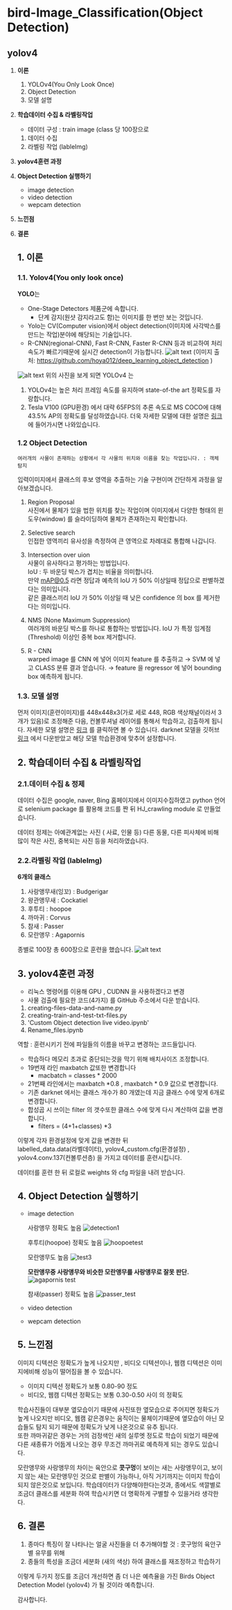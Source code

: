 # bird-Image_Classification(Object Detection) 

## yolov4 

1. **이론**
   1. YOLOv4(You Only Look Once)
   2. Object Detection 
   3. 모델 설명
  
2. **학습데이터 수집 & 라벨링작업** 
    - 데이터 구성 : train image (class 당 100장으로 
    1. 데이터 수집 
    2. 라벨링 작업 (lableImg) 
    
3. **yolov4훈련 과정**

4. **Object Detection 실행하기** 

   - image detection
   - video detection
   - wepcam detection 
   
5.  **느낀점**

6.  **결론** 

    ## 1. 이론

    ### 1.1. Yolov4(You only look once)

    **YOLO**는
    -  One-Stage Detectors 제품군에 속합니다.
       - 단계 감지(원샷 감지라고도 함)는 이미지를 한 번만 보는 것입니다.
    - Yolo는 CV(Computer vision)에서 object detection(이미지에 사각박스를 만드는 작업)분야에 해당되는 기술입니다.
    - R-CNN(regional-CNN), Fast R-CNN, Faster R-CNN 등과 비교하여 처리속도가 빠르기때문에 실시간 detection이 가능합니다.
    ![alt text](https://github.com/hoya012/deep_learning_object_detection/raw/master/assets/deep_learning_object_detection_history.PNG)
    (이미지 출처:  https://github.com/hoya012/deep_learning_object_detection )

    ![alt text](https://wikidocs.net/images/page/162467/0_Yolo_v4_Table.png)
    위의 사진을 보게 되면 YOLOv4 는
    1.  YOLOv4는 높은 처리 프레임 속도를 유지하며 state-of-the art 정확도를 자랑합니다.
    2.  Tesla V100 (GPU환경) 에서 대략 65FPS의 추론 속도로 MS COCO에 대해 43.5% AP의 정확도를 달성하였습니다. 
    더욱 자세한 모델에 대한 설명은 [링크](https://wikidocs.net/163565)에 들어가시면 나와있습니다. 

    ### 1.2 Object Detection 
        여러개의 사물이 존재하는 상황에서 각 사물의 위치와 이름을 찾는 작업입니다. : 객체 탐지 

      입력이미지에서 클래스의 후보 영역을 추출하는 기술 구현이며 간단하게 과정을 알아보겠습니다. 
        
      1.  Region Proposal   
          사진에서 물체가 있을 법한 위치를 찾는 작업이며 이미지에서 다양한 형태의 윈도우(window) 를 슬라이딩하여 물체가 존재하는지 확인합니다.
            
      2.  Selective search   
          인접한 영역끼리 유사성을 측정하여 큰 영역으로 차례대로 통합해 나갑니다. 
            
      3. Intersection over uion   
          사물이 유사하다고 평가하는 방법입니다.   
          IoU : 두 바운딩 박스가 겹치는 비율을 의미합니다.   
          만약 mAP@0.5 라면 정답과 예측의 IoU 가 50% 이상일때 정답으로 판별하겠다는 의미입니다.   
          같은 클래스끼리 IoU 가 50% 이상일 때 낮은 confidence 의 box 를 제거한다는 의미입니다.   
          
      4.  NMS (None Maximum Suppression)   
          여러개의 바운딩 박스를 하나로 통합하는 방법입니다. 
          IoU 가 특정 임계점 (Threshold) 이상인 중복 box 제거합니다. 

      5.  R - CNN    
          warped image 를 CNN 에 넣어 이미지 feature 를 추출하고 → SVM 에 넣고 CLASS 분류 결과 얻습니다. → feature 을 regressor 에 넣어 bounding box 예측하게 됩니다.

     ### 1.3. 모델 설명

    먼저 이미지(훈련이미지)를 448x448x3(가로 세로 448, RGB 색상채널이라서 3개가 있음)로 조정해준 다음, 컨볼루셔널 레이어를 통해서 학습하고, 검출하게 됩니다.
    자세한 모델 설명은 [링크](https://curt-park.github.io/2017-03-26/yolo/) 를 클릭하면 볼 수 있습니다. 
    darknet 모델을 깃허브 [링크](https://github.com/AlexeyAB/darknet.git) 에서 다운받았고 해당 모델 학습환경에 맞추어 설정합니다.  
    
    ## 2. 학습데이터 수집 & 라벨링작업
    
      ### 2.1.데이터 수집 & 정제 

      데이터 수집은 google, naver, Bing 홈페이지에서 이미지수집하였고 python 언어로 selenium package 를 활용해 코드를 짠 뒤 HJ_crawling module 로 만들었습니다. 

      데이터 정제는 아예관계없는 사진 ( 사료, 인물 등) 다른 동물, 다른 피사체에 비해 많이 작은 사진, 중복되는 사진 등을 처리하였습니다. 


      ### 2.2.라벨링 작업 (lableImg) 

     **6개의 클래스** 
      1. 사랑앵무새(잉꼬) : Budgerigar
      2. 왕관앵무새 : Cockatiel
      3. 후투티 : hoopoe
      4. 까마귀 : Corvus
      5. 참새 : Passer
      6. 모란앵무 : Agapornis
      
      종별로 100장 총 600장으로 훈련을 했습니다. 
      ![alt text](https://s3.us-west-2.amazonaws.com/secure.notion-static.com/1b6a426a-afc1-438c-838e-4defb02574aa/Untitled.png?X-Amz-Algorithm=AWS4-HMAC-SHA256&X-Amz-Content-Sha256=UNSIGNED-PAYLOAD&X-Amz-Credential=AKIAT73L2G45EIPT3X45%2F20221009%2Fus-west-2%2Fs3%2Faws4_request&X-Amz-Date=20221009T123947Z&X-Amz-Expires=86400&X-Amz-Signature=cf7da78d44bd768a70c5866c05d8585c48cbcbaad429c70b725efd7671eb9fbd&X-Amz-SignedHeaders=host&response-content-disposition=filename%20%3D%22Untitled.png%22&x-id=GetObject)
          
    ## 3. yolov4훈련 과정
    
      - 리눅스 명령어를 이용해 GPU , CUDNN 을 사용하겠다고 변경
      - 사물 검출에 필요한 코드(4가지) 를 GitHub 주소에서 다운 받습니다.   
       1. creating-files-data-and-name.py   
       2. creating-train-and-test-txt-files.py   
       3. 'Custom Object detection live video.ipynb'   
       4. Rename_files.ipynb      
       
     역할 : 훈련시키기 전에 파일들의 이름을 바꾸고 변경하는 코드들입니다. 

     - 학습하다 메모리 초과로 중단되는것을 막기 위해 배치사이즈 조정합니다. 
     - 19번재 라인 maxbatch 값또한 변경합니다
        - macbatch = classes * 2000 
     - 21번째 라인에서는 maxbatch *0.8 , maxbatch * 0.9 값으로 변경합니다. 
     - 기존 darknet 에서는 클래스 개수가 80 개였는데 지금 클래스 수에 맞게 6개로 변경합니다. 
     - 합성곱 시 쓰이는 filter 의 갯수또한 클래스 수에 맞게 다시 계산하여 값을 변경합니다. 
        - filters = (4+1+classes) *3 

      이렇게 각자 환경설정에 맞게 값을 변경한 뒤   
      labelled_data.data(라벨데이터), yolov4_custom.cfg(환경설정) , yolov4.conv.137(컨볼루션층) 을 가지고 데이터를 훈련시킵니다. 
      
      데이터를 훈련 한 뒤 로컬로 weights 와 cfg 파일을 내려 받습니다. 

    ## 4. Object Detection 실행하기 
      
      - image detection 
        
        사랑앵무 정확도 높음 
        ![detection1](https://user-images.githubusercontent.com/95748637/194758402-4d18f286-6af9-440e-a921-bb46404f247e.png)
        
        후투티(hoopoe) 정확도 높음 
        ![hoopoetest](https://user-images.githubusercontent.com/95748637/194759985-46ffc729-9d72-4dd8-9eae-779e9b1c1bfc.png)
        
        모란앵무도 높음 
        ![test3](https://user-images.githubusercontent.com/95748637/194759993-79b21219-12fb-4292-93e5-5a98eb6540bf.png)
        
        **모란앵무중 사랑앵무와 비슷한 모란앵무를 사랑앵무로 잘못 판단.**
        ![agapornis test](https://user-images.githubusercontent.com/95748637/194760035-1bddf66e-fba5-4d07-b516-ec1b8287cf5a.png)
        
        참새(passer) 정확도 높음 
        ![passer_test](https://user-images.githubusercontent.com/95748637/194760600-b37c888d-daa2-47e3-886e-3b4940562550.png)
        
        
       
        
      - video detection 
        
        
      - wepcam detection 
      
        
    ## 5. 느낀점    
    
    이미지 디텍션은 정확도가 높게 나오지만 , 비디오 디텍션이나, 웹캠 디텍션은 이미지에비해 성능이 떨어짐을 볼 수 있습니다.   
    - 이미지 디텍션 정확도가 보통 0.80-90 정도   
    - 비디오, 웹캠 디텍션 정확도는 보통 0.30-0.50 사이 의 정확도   
    
    학습사진들이 대부분 옆모습이기 때문에 사진또한 옆모습으로 주어지면 정확도가 높게 나오지만 비디오, 웹캠 같은경우는 움직이는 물체이기때문에 옆모습이 아닌 모습들도 탐지 되기 때문에 정확도가 낮게 나온것으로 유추 됩니다.   
    또한 까마귀같은 경우는 거의 검정색인 새의 실루엣 정도로 학습이 되었기 때문에 다른 새종류가 어둡게 나오는 경우 무조건 까마귀로 예측하게 되는 경우도 있습니다. 
     
    모란앵무와 사랑앵무의 차이는 육안으로 **콧구멍**이 보이는 새는 사랑앵무이고,  보이지 않는 새는 모란앵무인 것으로 판별이 가능하나, 아직 거기까지는 이미지 학습이 되지 않은것으로 보입니다. 
    학습데이터가 다양해야한다는것과, 종에서도 색깔별로 조금더 클래스를 세분화 하여 학습시키면 더 명확하게 구별할 수 있을거라 생각한다. 
    
    ## 6. 결론 
    
    1. 종마다 특징이 잘 나타나는 얼굴 사진들을 더 추가해야할 것 : 콧구멍의 육안구별 유무를 위해 
    2. 종들의 특성을 조금더 세분화 (새의 색상) 하여 클래스를 재조정하고 학습하기 
    
    이렇게 두가지 정도를 조금더 개선하면 좀 더 나은 예측율을 가진 Birds Object Detection Model (yolov4) 가 될 것이라 예측합니다. 
    
    감사합니다. 

    
      
      
      
      
      
      
